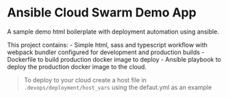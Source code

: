 # Ansible Cloud Swarm Demo App

A sample demo html boilerplate with deployment automation using ansible.

This project contains:
    - Simple html, sass and typescript workflow with webpack bundler configured for development and production builds
    - Dockerfile to build production docker image to deploy
    - Ansible playbook to deploy the production docker image to the cloud.

> To deploy to your cloud create a host file in `.devops/deployment/host_vars` using the defaut.yml as an example